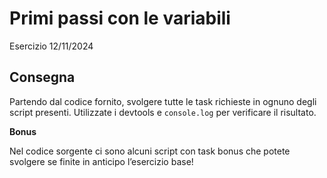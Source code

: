Primi passi con le variabili
===
Esercizio 12/11/2024
## Consegna
Partendo dal codice fornito, svolgere tutte le task richieste in ognuno degli script presenti.
Utilizzate i devtools e `console.log` per verificare il risultato.

**Bonus**

Nel codice sorgente ci sono alcuni script con task bonus che potete svolgere se finite in anticipo l’esercizio base!